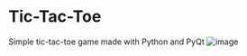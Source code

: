 # Tic-Tac-Toe
Simple tic-tac-toe game made with Python and PyQt
![image](https://user-images.githubusercontent.com/30330337/134967856-de252e2d-7ae0-4a27-8126-2da5478fbd3e.png)

